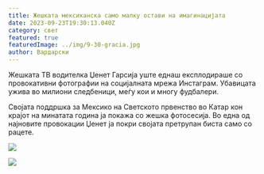 ```yaml
---
title: Жешката мексиканска само малку остави на имагинацијата
date: 2023-09-23T19:30:13.040Z
category: свет
featured: true
featuredImage: ../img/9-30-gracia.jpg
author: Вардарски
---
```

Жешката ТВ водителка Џенет Гарсија уште еднаш експлодираше со провокативни фотографии на социјалната мрежа Инстаграм. Убавицата ужива во милиони следбеници, меѓу кои и многу фудбалери.

Својата поддршка за Мексико на Светското првенство во Катар кон крајот на минатата година ја покажа со жешка фотосесија. Во една од најновите провокации Џенет ја покри својата претрупан биста само со рацете.

![](../img/gracia1.png)

![](../img/gracia2.png)